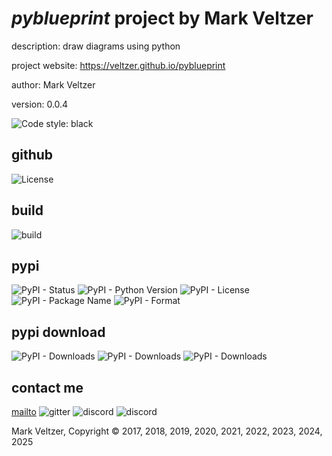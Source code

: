 # *pyblueprint* project by Mark Veltzer

description: draw diagrams using python

project website: https://veltzer.github.io/pyblueprint

author: Mark Veltzer

version: 0.0.4

![Code style: black](https://img.shields.io/badge/code%20style-black-000000.svg)

## github

![License](https://img.shields.io/github/license/veltzer/pyblueprint)

## build

![build](https://github.com/veltzer/pyblueprint/workflows/build/badge.svg)

## pypi

![PyPI - Status](https://img.shields.io/pypi/status/pyblueprint)
![PyPI - Python Version](https://img.shields.io/pypi/pyversions/pyblueprint)
![PyPI - License](https://img.shields.io/pypi/l/pyblueprint)
![PyPI - Package Name](https://img.shields.io/pypi/v/pyblueprint)
![PyPI - Format](https://img.shields.io/pypi/format/pyblueprint)

## pypi download

![PyPI - Downloads](https://img.shields.io/pypi/dd/pyblueprint)
![PyPI - Downloads](https://img.shields.io/pypi/dw/pyblueprint)
![PyPI - Downloads](https://img.shields.io/pypi/dm/pyblueprint)



## contact me
[mailto](mailto:mark.veltzer@gmail.com)
![gitter](https://img.shields.io/gitter/room/veltzer/mark.veltzer)
![discord](https://img.shields.io/discord/719336281624281119)
![discord](https://img.shields.io/discord/719336282194444302)

Mark Veltzer, Copyright © 2017, 2018, 2019, 2020, 2021, 2022, 2023, 2024, 2025
